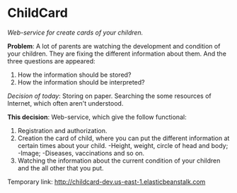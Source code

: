 # ChildCard
*Web-service for create cards of your children.*

**Problem**: A lot of parents are watching the development and condition of your children. They are fixing the different information about them. And the three questions are appeared:
  1. How the information should be stored?
  2. How the information should be interpreted?
  
*Decision of today*: Storing on paper. Searching the some resources of Internet, which often aren't understood.

**This decision**: Web-service, which give the follow functional:
  1. Registration and authorization.
  2. Creation the card of child, where you can put the different information at certain times about your child.
      -Height, weight, circle of head and body;
      -Image;
      -Diseases, vaccinations and so on.
  3. Watching the information about the current condition of your children and the all other that you put. 


Temporary link: http://childcard-dev.us-east-1.elasticbeanstalk.com
